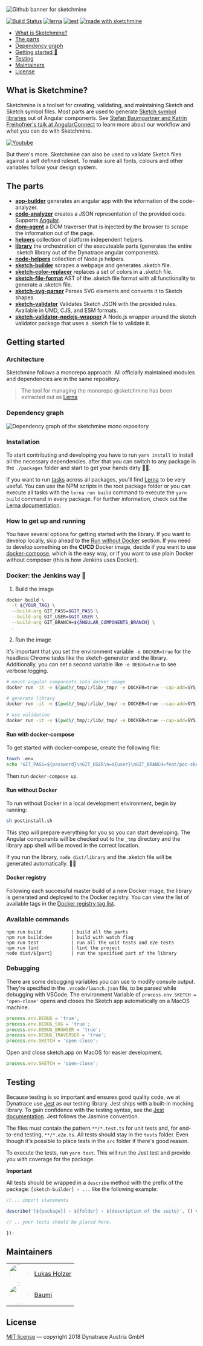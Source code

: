![Github banner for sketchmine](https://dt-cdn.net/images/github-banner-2x-1777-2b23e499af.png)

[![Build Status](https://dev.azure.com/sketchmine/sketchmine/_apis/build/status/Dynatrace.sketchmine)](https://dev.azure.com/sketchmine/sketchmine/_build/latest?definitionId=1) [![lerna](https://img.shields.io/badge/maintained%20with-lerna-cc00ff.svg)](https://lernajs.io/) [![jest](https://img.shields.io/badge/tested_with-jest-99424f.svg)](https://github.com/facebook/jest)
[![made with sketchmine](https://dt-cdn.net/images/made-with-sketchmine-2a0b31-1-3d32502b89.svg)](https://github.com/Dynatrace/sketchmine/)

* [What is Sketchmine?](#what-is-sketchmine)
* [The parts](#the-parts)
* [Dependency graph](#dependency-graph)
* [Getting started 🚀](#installation)
* [Testing](#testing)
* [Maintainers](#maintainers)
* [License](#license)

## What is Sketchmine?

Sketchmine is a toolset for creating, validating, and maintaining Sketch and Sketch symbol files. Most parts are used to generate [Sketch symbol libraries](https://sketchapp.com/docs/libraries/library-symbols) out of Angular components. See [Stefan Baumgartner and Katrin Freihofner's talk at AngularConnect](https://www.youtube.com/watch?v=3_XvaSD_0xo) to learn more about our workflow and what you can do with Sketchmine.

[![Youtube](https://img.youtube.com/vi/3_XvaSD_0xo/0.jpg)](https://www.youtube.com/watch?v=3_XvaSD_0xo)

But there's more. Sketchmine can also be used to validate Sketch files against a self defined ruleset. To make sure all fonts, colours and other variables follow your design system.

## The parts

* [**app-builder**](./packages/app-builder/README.md) generates an angular app with the information of the code-analyzer.
* [**code-analyzer**](./packages/code-analyzer/README.md) creates a JSON representation of the provided code. Supports [Angular](https://angular.io/).
* [**dom-agent**](./packages/dom-agent/README.md) a DOM traverser that is injected by the browser to scrape the information out of the page.
* [**helpers**](./packages/helpers/README.md) collection of platform independent helpers.
* [**library**](./packages/library/README.md) the orchestration of the executeable parts (generates the entire .sketch library out of the Dynatrace angular components).
* [**node-helpers**](./packages/node-helpers/README.md) collection of Node.js helpers.
* [**sketch-builder**](./packages/sketch-builder/README.md) scrapes a webpage and generates .sketch file.
* [**sketch-color-replacer**](./packages/sketch-color-replacer/README.md) replaces a set of colors in a .sketch file.
* [**sketch-file-format**](./packages/sketch-file-format/README.md) AST of the .sketch file format with all functionality to generate a .sketch file.
* [**sketch-svg-parser**](./packages/sketch-svg-parser/README.md) Parses SVG elements and converts it to Sketch shapes
* [**sketch-validator**](./packages/sketch-validator/README.md) Validates Sketch JSON with the provided rules. Available in UMD, CJS, and ESM formats.
* [**sketch-validator-nodejs-wrapper**](./packages/sketch-validator-nodejs-wrapper/README.md) A Node.js wrapper around the sketch validator package that uses a .sketch file to validate it.

## Getting started

### Architecture

Sketchmine follows a monorepo approach. All officially maintained modules and dependencies are in the same repository.

> The tool for managing the monorepo @sketchmine has been extracted out as [Lerna](https://github.com/lerna/lerna)

### Dependency graph

![Dependency graph of the sketchmine mono repository](https://dt-cdn.net/images/dependency-graph-3920-82e93eaddf.png)


### Installation

To start contributing and developing you have to run `yarn install` to install all the necessary dependencies.
after that you can switch to any package in the `./packages` folder and start to get your hands dirty 👷🏼‍.

If you want to run [tasks](https://docs.npmjs.com/misc/scripts) across all packages, you'll find [Lerna](https://lernajs.io/) to be very useful. You can use the NPM scripts in the root package folder or you can execute all tasks with the `lerna run build` command to execute the `yarn build` command in every package. For further information, check out the [Lerna documentation](https://lernajs.io/). 

### How to get up and running

You have several options for getting started with the library. If you want to develop locally, skip ahead to the [Run without Docker](#run-without-docker) section. If you need to develop something on the **CI/CD** Docker image, decide if you want to use [docker-compose](#run-with-docker-compose), which is the easy way, or if you want to use plain Docker without composer (this is how Jenkins uses Docker).

### Docker: the Jenkins way 🐳

1. Build the image

  ```bash
  docker build \
    -t ${YOUR_TAG} \
    --build-arg GIT_PASS=$GIT_PASS \
    --build-arg GIT_USER=$GIT_USER \
    --build-arg GIT_BRANCH=${ANGULAR_COMPONENTS_BRANCH} \
    .
  ```

2. Run the image

It's important that you set the environment variable `-e DOCKER=true` for the headless Chrome tasks like the sketch-generator and the library. Additionally, you can set a second variable like `-e DEBUG=true` to see verbose logging.

  ```bash
  # mount angular components into docker image
  docker run -it -v $(pwd)/_tmp/:/lib/_tmp/ -e DOCKER=true --cap-add=SYS_ADMIN ${container} ls -lah _tmp

  # generate library
  docker run -it -v $(pwd)/_tmp/:/lib/_tmp/ -e DOCKER=true --cap-add=SYS_ADMIN ${container} node dist/library

  # use validation
  docker run -it -v $(pwd)/_tmp/:/lib/_tmp/ -e DOCKER=true --cap-add=SYS_ADMIN ${container} node dist/sketch-validator --file="/path/to/file.sketch"
  ```

#### Run with docker-compose

To get started with docker-compose, create the following file:

```bash
touch .env
echo 'GIT_PASS=${password}\nGIT_USER\n=${user}\nGIT_BRANCH=feat/poc-sketch' > .env
```

Then run `docker-compose up`.

#### Run without Docker

To run without Docker in a local development environment, begin by running:

```bash
sh postinstall.sh
```

This step will prepare everything for you so you can start developing.
The Angular components will be checked out to the `_tmp` directory and the library app shell will be moved in the correct location.

If you run the library, `node dist/library` and the .sketch file will be generated automatically. 🤘🏻

#### Docker registry

Following each successful master build of a new Docker image, the library is generated and deployed to the Docker registry.
You can view the list of available tags in the [Docker registry tag list](https://webkins.lab.dynatrace.org:5000/v2/ng-sketch/tags/list).


### Available commands

```
npm run build           | build all the parts
npm run build:dev       | build with watch flag
npm run test            | run all the unit tests and e2e tests
npm run lint            | lint the project
node dist/${part}       | run the specified part of the library
```

### Debugging

There are some debugging variables you can use to modify console output.
They're specified in the `.vscode/launch.json` file, to be parsed while debugging with VSCode.
The environment Variable of `process.env.SKETCH = 'open-close'` opens and closes the Sketch app automatically on a MacOS machine.

``` javascript
process.env.DEBUG = 'true';
process.env.DEBUG_SVG = 'true';
process.env.DEBUG_BROWSER = 'true';
process.env.DEBUG_TRAVERSER = 'true';
process.env.SKETCH = 'open-close';
```

Open and close sketch.app on MacOS for easier development.

``` javascript
process.env.SKETCH = 'open-close';
```

## Testing

Because testing is so important and ensures good quality code, we at Dynatrace use [Jest](https://github.com/facebook/jest) as our testing library. Jest ships with a built-in mocking library. To gain confidence with the testing syntax, see the [Jest documentation](https://jestjs.io/docs/en/jest-platform). Jest follows the Jasmine convention. <!-- CT: I've inserted a link to Jest documentation, but I suspect you can find a better page to link to -->

The files must contain the pattern `**/*.test.ts` for unit tests and, for end-to-end testing, `**/*.e2e.ts`. All tests should stay in the `tests` folder. Even though it's possible to place tests in the `src` folder if there's good reason.

To execute the tests, run `yarn test`. This will run the Jest test and provide you with coverage for the package.

**Important**

All tests should be wrapped in a `describe` method with the prefix of the package: `[sketch-builder] › ...` like the following example:

```typescript
//... import statements

describe('[${package}] › ${folder} › ${description of the suite}', () => {

// .. your tests should be placed here.

});
```

## Maintainers

<table>
  <tr>
    <td style="width: 50px; height: 50px;">
      <img src="https://avatars2.githubusercontent.com/u/11156362?s=50&v=4" style="border-radius: 50%; width: 100%;">
    </td>
    <td style="line-height: 50px;"><a href="https://github.com/lukasholzer">Lukas Holzer</a></td>
  </tr>
  <tr>
    <td style="width: 50px; height: 50px;">
      <img src="https://avatars2.githubusercontent.com/u/1374451?s=50&v=4" style="border-radius: 50%; width: 100%;">
    </td>
    <td style="line-height: 50px;"><a href="https://github.com/ddprrt">Baumi</a></td>
  </tr>
</table>

## License

[MIT license](LICENSE) — copyright 2018 Dynatrace Austria GmbH
